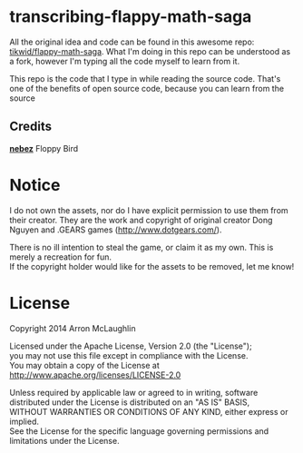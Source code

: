 transcribing-flappy-math-saga
=============================

All the original idea and code can be found in this awesome repo: [tikwid/flappy-math-saga][url-source]. What I'm doing in this repo can be understood as a fork, however I'm typing all the code myself to learn from it. 

This repo is the code that I type in while reading the source code. That's one of the benefits of open source code, because you can learn from the source

[url-source]: https://github.com/tikwid/flappy-math-saga


Credits
------
**[nebez](https://github.com/nebez)** Floppy Bird

Notice
=====

I do not own the assets, nor do I have explicit permission to use them from their creator. They are the work and copyright of original creator Dong Nguyen and .GEARS games (http://www.dotgears.com/).  

There is no ill intention to steal the game, or claim it as my own. This is merely a recreation for fun.  
If the copyright holder would like for the assets to be removed, let me know!

License
=====
Copyright 2014 Arron McLaughlin

Licensed under the Apache License, Version 2.0 (the "License");  
you may not use this file except in compliance with the License.  
You may obtain a copy of the License at  
http://www.apache.org/licenses/LICENSE-2.0

Unless required by applicable law or agreed to in writing, software  
distributed under the License is distributed on an "AS IS" BASIS,  
WITHOUT WARRANTIES OR CONDITIONS OF ANY KIND, either express or implied.  
See the License for the specific language governing permissions and  
limitations under the License.
